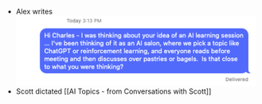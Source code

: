 - Alex writes
  ![Screen Shot 2023-02-25 at 3.15.01 PM.png](../assets/Screen_Shot_2023-02-25_at_3.15.01_PM_1677356162029_0.png)
- Scott dictated
  [[AI Topics - from Conversations with Scott]]